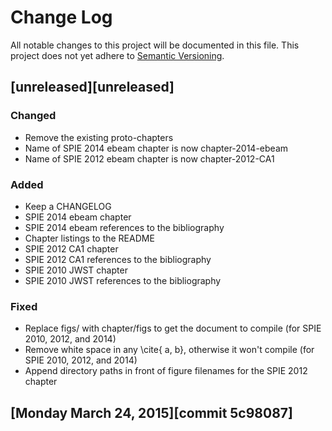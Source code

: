  # Change Log
All notable changes to this project will be documented in this file.
This project does not yet adhere to [Semantic Versioning](http://semver.org/).


## [unreleased][unreleased]
### Changed
- Remove the existing proto-chapters
- Name of SPIE 2014 ebeam chapter is now chapter-2014-ebeam
- Name of SPIE 2012 ebeam chapter is now chapter-2012-CA1

### Added
- Keep a CHANGELOG
- SPIE 2014 ebeam chapter
- SPIE 2014 ebeam references to the bibliography
- Chapter listings to the README
- SPIE 2012 CA1 chapter
- SPIE 2012 CA1 references to the bibliography
- SPIE 2010 JWST chapter
- SPIE 2010 JWST references to the bibliography

### Fixed
- Replace figs/ with chapter/figs to get the document to compile (for SPIE 2010, 2012, and 2014)
- Remove white space in any \cite{ a, b}, otherwise it won't compile (for SPIE 2010, 2012, and 2014)
- Append directory paths in front of figure filenames for the SPIE 2012 chapter

## [Monday March 24, 2015][commit 5c98087]